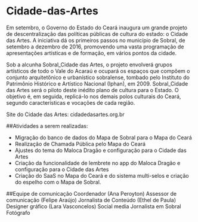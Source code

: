 # Cidade-das-Artes

Em setembro, o Governo do Estado do Ceará inaugura um grande projeto de descentralização das políticas públicas de cultura do estado: o Cidade das Artes. A iniciativa dá os primeiros passos no município de Sobral, de setembro a dezembro de 2016, promovendo uma vasta programação de apresentações artísticas e de formação, em vários pontos da cidade.

Sob a alcunha Sobral_Cidade das Artes, o projeto envolverá grupos artísticos de todo o Vale do Acaraú e ocupará os espaços que compõem o conjunto arquitetônico e urbanístico sobralense, tombado pelo Instituto do Patrimônio Histórico e Artístico Nacional (Iphan), em 2009. Sobral_Cidade das Artes será o piloto deste inédito plano de cultura para o Estado. O objetivo é, em seguida, replicá-lo nos demais polos culturais do Ceará, segundo características e vocações de cada região.

Site do Cidade das Artes: cidadedasartes.org.br


##Atividades a serem realizadas:
* Migração do banco de dados do Mapa de Sobral para o Mapa do Ceará
* Realização de Chamada Pública pelo Mapa do Ceará
* Ajustes do tema do Maloca Dragão e configuração para o Cidade das Artes
* Criação da funcionalidade de lembrete no app do Maloca Dragão e configuração para o Cidade das Artes
* Criação do SaaS no Mapa do Ceará e do sistema multi-selos e criação do espelho com o Mapa de Sobral. 


##Equipe de comunicação
Coordenador (Ana Peroyton)
Assessor de comunicação (Felipe Araújo)
Jornalista de Conteúdo (Ethel de Paula)
Designer gráfico (Lara Vasconcelos)
Social media 
Jornalista em Sobral
Fotógrafo



